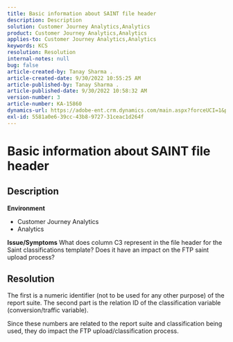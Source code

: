 ```yaml
---
title: Basic information about SAINT file header
description: Description
solution: Customer Journey Analytics,Analytics
product: Customer Journey Analytics,Analytics
applies-to: Customer Journey Analytics,Analytics
keywords: KCS
resolution: Resolution
internal-notes: null
bug: false
article-created-by: Tanay Sharma .
article-created-date: 9/30/2022 10:55:25 AM
article-published-by: Tanay Sharma .
article-published-date: 9/30/2022 10:58:32 AM
version-number: 3
article-number: KA-15860
dynamics-url: https://adobe-ent.crm.dynamics.com/main.aspx?forceUCI=1&pagetype=entityrecord&etn=knowledgearticle&id=bbc6275e-ae40-ed11-9db1-0022480868ff
exl-id: 5581a0e6-39cc-43b8-9727-31ceac1d264f
---
```

# Basic information about SAINT file header

## Description

<b>Environment</b>
- Customer Journey Analytics
- Analytics



<b>Issue/Symptoms</b>
What does column C3 represent in the file header for the Saint classifications template? Does it have an impact on the FTP saint upload process?


## Resolution


The first is a numeric identifier (not to be used for any other purpose) of the report suite. The second part is the relation ID of the classification variable (conversion/traffic variable).

Since these numbers are related to the report suite and classification being used, they do impact the FTP upload/classification process.
